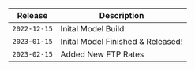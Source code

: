 

| Release      | Description                       |
| ------------ | --------------------------------- |
| `2022-12-15` | Inital Model Build                |
| `2023-01-15` | Inital Model Finished & Released! |
| `2023-02-15` | Added New FTP Rates               |
